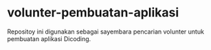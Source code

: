 # volunter-pembuatan-aplikasi
Repositoy ini digunakan sebagai sayembara pencarian volunter untuk pembuatan aplikasi Dicoding.
